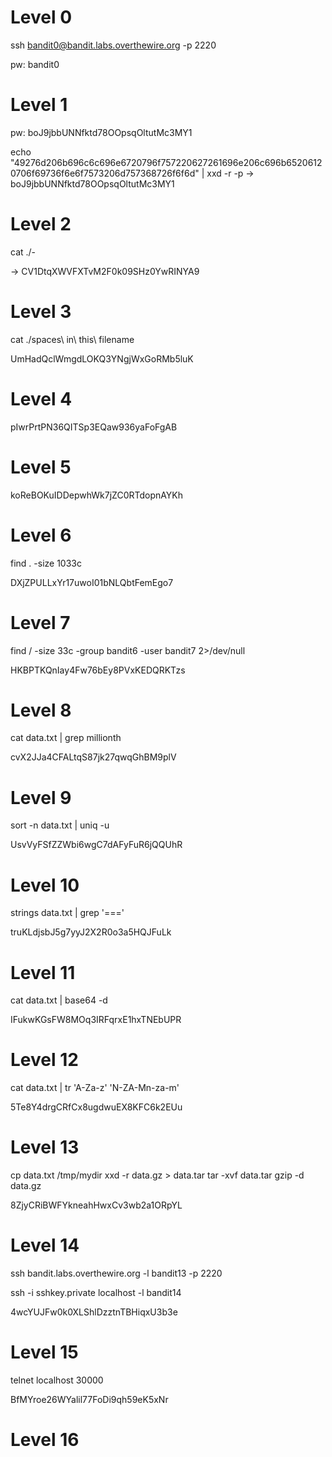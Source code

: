 Level 0
=========

ssh bandit0@bandit.labs.overthewire.org -p 2220

pw: bandit0

Level 1
==========

pw: boJ9jbbUNNfktd78OOpsqOltutMc3MY1

echo "49276d206b696c6c696e6720796f757220627261696e206c696b65206120706f69736f6e6f7573206d757368726f6f6d" | xxd -r -p
-> boJ9jbbUNNfktd78OOpsqOltutMc3MY1

Level 2
==========
cat ./-

-> CV1DtqXWVFXTvM2F0k09SHz0YwRINYA9

Level 3
==========
cat ./spaces\ in\ this\ filename

UmHadQclWmgdLOKQ3YNgjWxGoRMb5luK

Level 4
==========
pIwrPrtPN36QITSp3EQaw936yaFoFgAB

Level 5
==========
koReBOKuIDDepwhWk7jZC0RTdopnAYKh

Level 6
==========
find . -size 1033c

DXjZPULLxYr17uwoI01bNLQbtFemEgo7

Level 7
==========
find / -size 33c -group bandit6 -user bandit7 2>/dev/null

HKBPTKQnIay4Fw76bEy8PVxKEDQRKTzs

Level 8
==========
cat data.txt | grep millionth

cvX2JJa4CFALtqS87jk27qwqGhBM9plV

Level 9
==========
sort -n data.txt | uniq -u

UsvVyFSfZZWbi6wgC7dAFyFuR6jQQUhR

Level 10
==========
strings data.txt | grep '==='

truKLdjsbJ5g7yyJ2X2R0o3a5HQJFuLk

Level 11
==========
cat data.txt | base64 -d

IFukwKGsFW8MOq3IRFqrxE1hxTNEbUPR

Level 12
==========
cat data.txt | tr 'A-Za-z' 'N-ZA-Mn-za-m'

5Te8Y4drgCRfCx8ugdwuEX8KFC6k2EUu

Level 13
==========
cp data.txt /tmp/mydir
xxd -r data.gz > data.tar
tar -xvf data.tar
gzip -d data.gz

8ZjyCRiBWFYkneahHwxCv3wb2a1ORpYL

Level 14
==========
ssh bandit.labs.overthewire.org -l bandit13 -p 2220

ssh -i sshkey.private localhost -l bandit14

4wcYUJFw0k0XLShlDzztnTBHiqxU3b3e

Level 15
==========
telnet localhost 30000

BfMYroe26WYalil77FoDi9qh59eK5xNr

Level 16
==========
